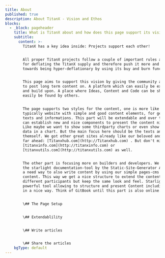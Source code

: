 ```yaml
---
title: About
published: true
description: About TitanX - Vision and Ethos
blocks:
  - _block: pageheader
    title: What is TitanX about and how does this page support its vision?
    subtitle:
      content: >-
        TitanX has a key idea inside: Projects support each other!


        All proper TitanX projects follow a couple of important rules and aim
        for deflating the TitanX supply and therefore push it more and more
        towards being hyper-deflationary by using its buy and burn functions.


        This page aims to support this vision by giving the community a platform
        to post long term content on. A platform which can easily be extended
        and build upon. A place where Ideas, Content and Code can be shared and
        easily be found by others.


        The page supports two styles for the content, one is more like the
        typically website with simple and good content elements, for general
        texts and informations. This part will be extendable and over time we
        can establish new and nice components to present the content nicely.
        Like maybe we want to show some thirdparty charts or even show our own
        data in a chart. But the main focus here should be the texts and ideas
        themself. We got other great sites already like our beloved and still
        far ahead: [Titanxhub.com](http://Titanxhub.com) . But don't miss out on
        [titanxinfo.com](http://titanxinfo.com) or
        [titanxutils.com](http://titanxutils.com) as well.


        The other part is focusing more on builders and developers. We extended
        the starlight documentation-tool by the Static-Site-Generator Astro with
        a need way to also write content by using our simple pages-cms for the
        content. This way we get a nice structure to extend the content by
        different participants but keep the same look and feel. Starlight is a
        powerful tool allowing to structure and present Content including Code
        in a nice way. Think of GitBook until this part is also online.


        \## The Page Setup


        \## Extendablility


        \## Write articles


        \## Share the articles
    bgType: default
---
```

